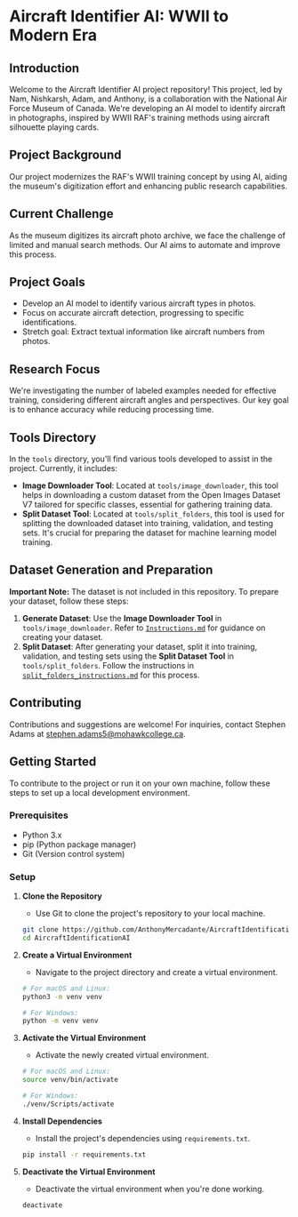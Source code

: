 # Aircraft Identifier AI: WWII to Modern Era

## Introduction
Welcome to the Aircraft Identifier AI project repository! This project, led by Nam, Nishkarsh, Adam, and Anthony, is a collaboration with the National Air Force Museum of Canada. We're developing an AI model to identify aircraft in photographs, inspired by WWII RAF's training methods using aircraft silhouette playing cards.

## Project Background
Our project modernizes the RAF's WWII training concept by using AI, aiding the museum's digitization effort and enhancing public research capabilities.

## Current Challenge
As the museum digitizes its aircraft photo archive, we face the challenge of limited and manual search methods. Our AI aims to automate and improve this process.

## Project Goals
- Develop an AI model to identify various aircraft types in photos.
- Focus on accurate aircraft detection, progressing to specific identifications.
- Stretch goal: Extract textual information like aircraft numbers from photos.

## Research Focus
We're investigating the number of labeled examples needed for effective training, considering different aircraft angles and perspectives. Our key goal is to enhance accuracy while reducing processing time.

## Tools Directory
In the `tools` directory, you'll find various tools developed to assist in the project. Currently, it includes:
- **Image Downloader Tool**: Located at `tools/image_downloader`, this tool helps in downloading a custom dataset from the Open Images Dataset V7 tailored for specific classes, essential for gathering training data.
- **Split Dataset Tool**: Located at `tools/split_folders`, this tool is used for splitting the downloaded dataset into training, validation, and testing sets. It's crucial for preparing the dataset for machine learning model training.

## Dataset Generation and Preparation
**Important Note:** The dataset is not included in this repository. To prepare your dataset, follow these steps:
1. **Generate Dataset**: Use the **Image Downloader Tool** in `tools/image_downloader`. Refer to [`Instructions.md`](tools/image_downloader/Instructions.md) for guidance on creating your dataset.
2. **Split Dataset**: After generating your dataset, split it into training, validation, and testing sets using the **Split Dataset Tool** in `tools/split_folders`. Follow the instructions in [`split_folders_instructions.md`](tools/split_folders/split_folders_instructions.md) for this process.

## Contributing
Contributions and suggestions are welcome! For inquiries, contact Stephen Adams at [stephen.adams5@mohawkcollege.ca](mailto:stephen.adams5@mohawkcollege.ca).

## Getting Started

To contribute to the project or run it on your own machine, follow these steps to set up a local development environment.

### Prerequisites
- Python 3.x
- pip (Python package manager)
- Git (Version control system)

### Setup
1. **Clone the Repository**
   - Use Git to clone the project's repository to your local machine.
   ```bash
   git clone https://github.com/AnthonyMercadante/AircraftIdentificationAI.git
   cd AircraftIdentificationAI
   ```

2. **Create a Virtual Environment**
   - Navigate to the project directory and create a virtual environment.
   ```bash
   # For macOS and Linux:
   python3 -m venv venv

   # For Windows:
   python -m venv venv
   ```

3. **Activate the Virtual Environment**
   - Activate the newly created virtual environment.
   ```bash
   # For macOS and Linux:
   source venv/bin/activate

   # For Windows:
   ./venv/Scripts/activate
   ```

4. **Install Dependencies**
   - Install the project's dependencies using `requirements.txt`.
   ```bash
   pip install -r requirements.txt
   ```

5. **Deactivate the Virtual Environment**
   - Deactivate the virtual environment when you're done working.
   ```bash
   deactivate
   ```